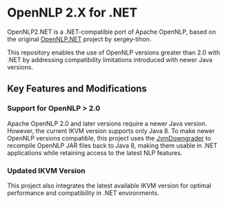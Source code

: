 # OpenNLP 2.X for .NET

OpenNLP2.NET is a .NET-compatible port of Apache OpenNLP, based on the original [OpenNLP.NET](https://github.com/sergey-tihon/OpenNLP.NET) project by sergey-tihon.

This repository enables the use of OpenNLP versions greater than 2.0 with .NET by addressing compatibility limitations introduced with newer Java versions.

## Key Features and Modifications

### Support for OpenNLP > 2.0
Apache OpenNLP 2.0 and later versions require a newer Java version. However, the current IKVM version supports only Java 8. To make newer OpenNLP versions compatible, this project uses the [JvmDowngrader](https://github.com/unimined/JvmDowngrader) to recompile OpenNLP JAR files back to Java 8, making them usable in .NET applications while retaining access to the latest NLP features.

### Updated IKVM Version
This project also integrates the latest available IKVM version for optimal performance and compatibility in .NET environments.
